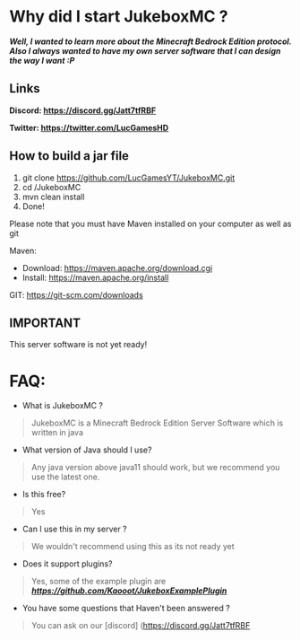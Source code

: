 # Why did I start JukeboxMC ?
*__Well, I wanted to learn more about the Minecraft Bedrock Edition protocol. Also I always wanted to have my own server software that I can design the way I want :P__*

## Links
__Discord: https://discord.gg/Jatt7tfRBF__

__Twitter: https://twitter.com/LucGamesHD__

## How to build a jar file
1. git clone https://github.com/LucGamesYT/JukeboxMC.git
2. cd /JukeboxMC
3. mvn clean install
4. Done! 

Please note that you must have Maven installed on your computer as well as git

Maven: 
 - Download: https://maven.apache.org/download.cgi
 - Install: https://maven.apache.org/install

GIT: https://git-scm.com/downloads

## IMPORTANT
This server software is not yet ready!

# FAQ:
 - What is JukeboxMC ?
 > JukeboxMC is a Minecraft Bedrock Edition Server Software which is written in java
 - What version of Java should I use?
 > Any java version above java11 should work, but we recommend you use the latest one.
 - Is this free?
 > Yes
 - Can I use this in my server ?
 > We wouldn't recommend using this as its not ready yet
 - Does it support plugins?
 > Yes, some of the example plugin are *__https://github.com/Kaooot/JukeboxExamplePlugin__*
 - You have some questions that Haven't been answered ?
 > You can ask on our [discord] (https://discord.gg/Jatt7tfRBF
